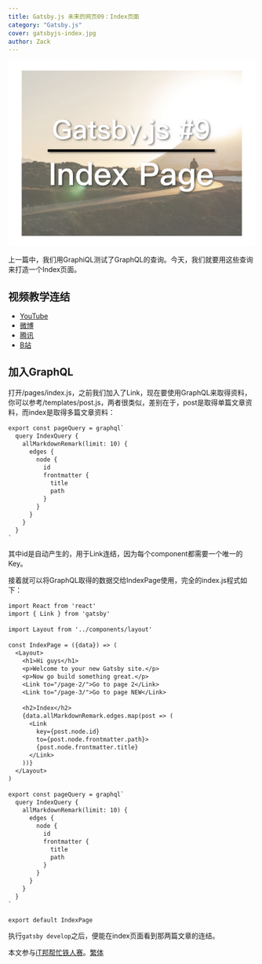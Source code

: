 ```yaml
---
title: Gatsby.js 未来的网页09：Index页面
category: "Gatsby.js"
cover: gatsbyjs-index.jpg
author: Zack
---
```


![Gatsby.js index](gatsbyjs-index.jpg)

上一篇中，我们用GraphiQL测试了GraphQL的查询。今天，我们就要用这些查询来打造一个Index页面。


## 视频教学连结
* [YouTube](https://youtu.be/PN5lx_OxDOI)
* [微博](https://weibo.com/1736214117/GFbKI51KM)
* [腾讯](http://v.qq.com/x/page/l0760dtft8j.html)
* [B站](https://www.bilibili.com/video/av34419972/)

## 加入GraphQL

打开/pages/index.js，之前我们加入了Link，现在要使用GraphQL来取得资料，你可以参考/templates/post.js，两者很类似，差别在于，post是取得单篇文章资料，而index是取得多篇文章资料：
```
export const pageQuery = graphql`
  query IndexQuery {  
    allMarkdownRemark(limit: 10) {
      edges {
        node {
          id
          frontmatter {
            title
            path
          }
        }
      }
    }
  }
`
```
其中id是自动产生的，用于Link连结，因为每个component都需要一个唯一的Key。

接着就可以将GraphQL取得的数据交给IndexPage使用，完全的index.js程式如下：
```
import React from 'react'
import { Link } from 'gatsby'

import Layout from '../components/layout'

const IndexPage = ({data}) => (
  <Layout>
    <h1>Hi guys</h1>
    <p>Welcome to your new Gatsby site.</p>
    <p>Now go build something great.</p>
    <Link to="/page-2/">Go to page 2</Link>
    <Link to="/page-3/">Go to page NEW</Link>

    <h2>Index</h2>
    {data.allMarkdownRemark.edges.map(post => (
      <Link
        key={post.node.id} 
        to={post.node.frontmatter.path}>
        {post.node.frontmatter.title}
      </Link>
    ))}
  </Layout>
)

export const pageQuery = graphql`
  query IndexQuery {  
    allMarkdownRemark(limit: 10) {
      edges {
        node {
          id
          frontmatter {
            title
            path
          }
        }
      }
    }
  }
`

export default IndexPage
```
执行`gatsby develop`之后，便能在index页面看到那两篇文章的连结。

本文参与[iT邦帮忙铁人赛](https://ithelp.ithome.com.tw/articles/10201974)。[繁体](https://nodejust.com/gatsbyjs/)